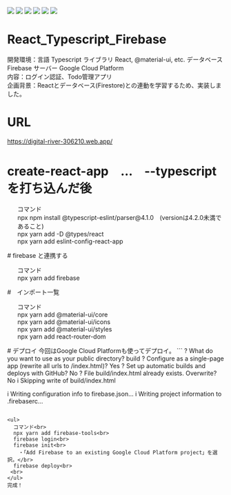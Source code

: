 <img src = "https://user-images.githubusercontent.com/70077254/124348138-34a31080-dc23-11eb-87a7-552ebd48dcb7.PNG" style = "text-align:center">
<img src = "https://user-images.githubusercontent.com/70077254/124348554-864c9a80-dc25-11eb-9257-9a8a7e949e70.PNG" style = "text-align:center">
<img src = "https://user-images.githubusercontent.com/70077254/122793080-bfb40a80-d2f5-11eb-980f-0607c005ad06.PNG" style = "text-align:center">
<img src = "https://user-images.githubusercontent.com/70077254/124348135-32d94d00-dc23-11eb-8fb2-a516beeec0b5.PNG" style = "text-align:center">
<img src = "https://user-images.githubusercontent.com/70077254/124348136-340a7a00-dc23-11eb-9aac-652df8ba5f82.PNG" style = "text-align:center">
<img src = "https://user-images.githubusercontent.com/70077254/124348137-340a7a00-dc23-11eb-8144-cdf576a87ddf.PNG" style = "text-align:center">


# React_Typescript_Firebase

開発環境：言語 Typescript ライブラリ React, @material-ui, etc. データベース Firebase サーバー Google Cloud Platform<br>
内容：ログイン認証、Todo管理アプリ<br>
企画背景：Reactとデータベース(Firestore)との連動を学習するため、実装しました。

# URL
https://digital-river-306210.web.app/
# create-react-app　…　--typescriptを打ち込んだ後
<ul>
  コマンド<br>
npx npm install @typescript-eslint/parser@4.1.0　(versionは4.2.0未満であること)<br>
npx yarn add -D @types/react <br>
npx yarn add eslint-config-react-app
</ul>
# firebase と連携する
<ul>
  コマンド<br>
npx yarn add firebase <br>
</ul>
#　インポート一覧
<ul>
  コマンド<br>
npx yarn add @material-ui/core <br>
npx yarn add @material-ui/icons <br>
npx yarn add @material-ui/styles<br>
npx yarn add react-router-dom <br>
</ul> 
# デプロイ
今回はGoogle Cloud Platformも使ってデプロイ。
```
? What do you want to use as your public directory? build
? Configure as a single-page app (rewrite all urls to /index.html)? Yes
? Set up automatic builds and deploys with GitHub? No
? File build/index.html already exists. Overwrite? No
i  Skipping write of build/index.html

i  Writing configuration info to firebase.json...
i  Writing project information to .firebaserc...
```

<ul>
  コマンド<br>
  npx yarn add firebase-tools<br>
  firebase login<br>
  firebase init<br>
  　・「Add Firebase to an existing Google Cloud Platform project」を選択。</br>
  firebase deploy<br>
 <br>
</ul>
完成！

